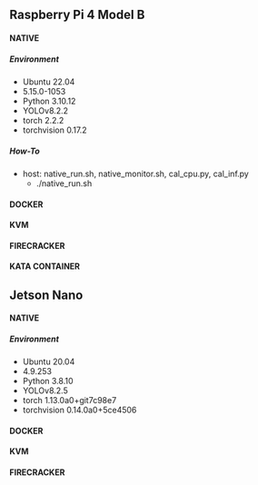 ## Raspberry Pi 4 Model B
#### NATIVE
##### Environment
- Ubuntu 22.04
- 5.15.0-1053
- Python 3.10.12
- YOLOv8.2.2
- torch 2.2.2
- torchvision 0.17.2
##### How-To
- host: native_run.sh, native_monitor.sh, cal_cpu.py, cal_inf.py
  - ./native_run.sh
 
#### DOCKER
#### KVM
#### FIRECRACKER
#### KATA CONTAINER

## Jetson Nano
#### NATIVE
##### Environment
- Ubuntu 20.04
- 4.9.253
- Python 3.8.10
- YOLOv8.2.5
- torch 1.13.0a0+git7c98e7
- torchvision 0.14.0a0+5ce4506
#### DOCKER
#### KVM
#### FIRECRACKER
